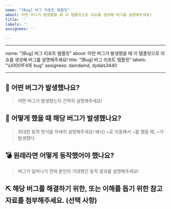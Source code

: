 ```yaml
---
name: "[Bug] 버그 리포트 템플릿"
about: 어떤 버그가 발생했을 때 이 템플릿으로 이슈를 생성해 버그를 설명해주세요!
title: ''
labels: ''
assignees: ''

---
```


---
name: "[Bug] 버그 리포트 템플릿"
about: 어떤 버그가 발생했을 때 이 템플릿으로 이슈를 생성해 버그를 설명해주세요!
title: "[Bug] 버그 리포트 템플릿"
labels: "\U0001F41E bug"
assignees: daindaind, dydals3440

---

## 🐞 어떤 버그가 발생했나요?
> 어떤 버그가 발생했는지 간략히 설명해주세요!

## 🍠  어떻게 했을 때 해당 버그가 발생했나요?
> 최대한 동작 방식을 자세히 설명해주세요!
> 예시) ~로 이동해서 ~를 했을 때, ~가 발생했다.

## 💣 원래라면 어떻게 동작했어야 했나요?
> 버그가 일어나기 전에 본인이 기대했던 동작 결과를 설명해주세요!

## ⛏️  해당 버그를 해결하기 위한, 또는 이해를 돕기 위한 참고 자료를 첨부해주세요. (선택 사항)
